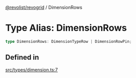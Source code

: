 [@revolist/revogrid](README.md) / DimensionRows

# Type Alias: DimensionRows

```ts
type DimensionRows: DimensionTypeRow | DimensionRowPin;
```

## Defined in

[src/types/dimension.ts:7](https://github.com/revolist/revogrid/blob/085a454f82e6d3229f4e3dccf86bbdacfcd5813a/src/types/dimension.ts#L7)
